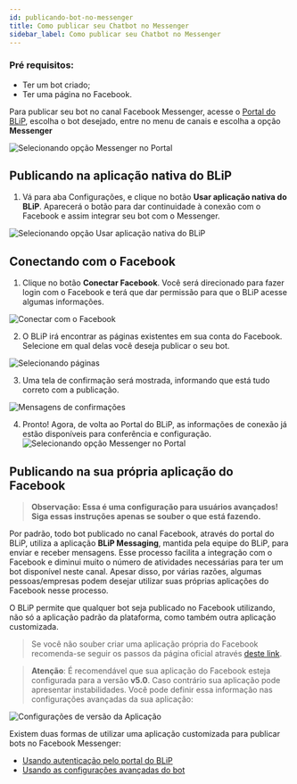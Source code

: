 ```yaml
---
id: publicando-bot-no-messenger
title: Como publicar seu Chatbot no Messenger
sidebar_label: Como publicar seu Chatbot no Messenger
---
```



### Pré requisitos: 
* Ter um bot criado;
* Ter uma página no Facebook.

Para publicar seu bot no canal Facebook Messenger, acesse o [Portal do BLiP](https://portal.blip.ai/), escolha o bot desejado, entre no menu de canais e escolha a opção **Messenger**

![Selecionando opção Messenger no Portal](/img/channels/messenger/publicando-bot-no-messenger-1.png)<br>


## Publicando na aplicação nativa do BLiP

1. Vá para aba Configurações, e clique no botão **Usar aplicação nativa do BLiP**. Aparecerá o botão para dar continuidade à conexão com o Facebook e assim integrar seu bot com o Messenger.

![Selecionando opção Usar aplicação nativa do BLiP](/img/channels/messenger/usar-aplicacao-nativa.png)<br>

## Conectando com o Facebook

1. Clique no botão **Conectar Facebook**. Você será direcionado para fazer login com o Facebook e terá que dar permissão para que o BLiP acesse algumas informações.

![Conectar com o Facebook](/img/channels/messenger/publicando-bot-no-messenger-2.png)<br>

2. O BLiP irá encontrar as páginas existentes em sua conta do Facebook. Selecione em qual delas você deseja publicar o seu bot.

![Selecionando páginas](/img/channels/messenger/publicando-bot-no-messenger-3.png)<br>

3. Uma tela de confirmação será mostrada, informando que está tudo correto com a publicação.

![Mensagens de confirmações](/img/channels/messenger/publicando-bot-no-messenger-4.png)<br>

4. Pronto! Agora, de volta ao Portal do BLiP, as informações de conexão já estão disponíveis para conferência e configuração.
![Selecionando opção Messenger no Portal](/img/channels/messenger/publicando-bot-no-messenger-5.png)<br>

## Publicando na sua própria aplicação do Facebook

> **Observação: Essa é uma configuração para usuários avançados! Siga essas instruções apenas se souber o que está fazendo.**

Por padrão, todo bot publicado no canal Facebook, através do portal do BLiP, utiliza a aplicação **BLiP Messaging**, mantida pela equipe do BLiP, para enviar e receber mensagens. Esse processo facilita a integração com o Facebook e diminui muito o número de atividades necessárias para ter um bot disponível neste canal. Apesar disso, por várias razões, algumas pessoas/empresas podem desejar utilizar suas próprias aplicações do Facebook nesse processo.

O BLiP permite que qualquer bot seja publicado no Facebook utilizando, não só a aplicação padrão da plataforma, como também outra aplicação customizada.

> Se você não souber criar uma aplicação própria do Facebook recomenda-se seguir os passos da página oficial através [deste link](https://developers.facebook.com/docs/messenger-platform/getting-started/app-setup/).

> **Atenção**: É recomendável que sua aplicação do Facebook esteja configurada para a versão **v5.0**. Caso contrário sua aplicação pode apresentar instabilidades. Você pode definir essa informação nas configurações avançadas da sua aplicação:

![Configurações de versão da Aplicação](/img/channels/messenger/messenger-como-configurar-sua-propria-aplicacao-facebook-3.png)
<br>

Existem duas formas de utilizar uma aplicação customizada para publicar bots no Facebook Messenger:

*  [Usando autenticação pelo portal do BLiP](https://help.blip.ai/docs/en/channels/messenger/propria-aplicacao-portal/)
*  [Usando as configurações avançadas do bot](https://help.blip.ai/docs/en/channels/messenger/propria-aplicacao-config-avancada/)
<!-- Rating frame -->
<script type="text/javascript" src="/scripts/rating.js"></script>
